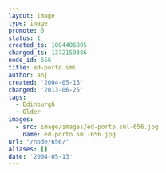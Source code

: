 ```yaml
---
layout: image
type: image
promote: 0
status: 1
created_ts: 1084406805
changed_ts: 1372159386
node_id: 656
title: ed-porto.sml
author: anj
created: '2004-05-13'
changed: '2013-06-25'
tags:
  - Edinburgh
  - Older
images:
  - src: image/images/ed-porto.sml-656.jpg
    name: ed-porto.sml-656.jpg
url: "/node/656/"
aliases: []
date: '2004-05-13'
---
```


